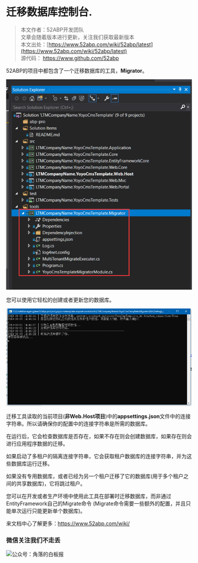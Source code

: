 

# 迁移数据库控制台.

> 本文作者：52ABP开发团队 </br>
> 文章会随着版本进行更新，关注我们获取最新版本 </br>
> 本文出处：[https://www.52abp.com/wiki/52abp/latest](https://www.52abp.com/wiki/52abp/latest) </br>
> 源代码： https://www.github.com/52abp </br>

<!-- 简单的图文介绍: 关联代码位置 -->
52ABP的项目中都包含了一个迁移数据库的工具，**Migrator**。

![project](images/Migrator-Console-Application-1.png)

<!-- 简单的图文介绍: 效果展示 -->
您可以使用它轻松的创建或者更新您的数据库。

 ![Migrator-Console-Application-1](images/Migrator-Console-Application-2.png)

<!-- 详细的图文介绍: 常见的应用场景&可能的注意事项 -->
迁移工具读取的当前项目(**非Web.Host项目**)中的**appsettings.json**文件中的连接字符串。所以请确保你的配置中的连接字符串是所需的数据库。

在运行后，它会检查数据库是否存在，如果不存在则会创建数据库，如果存在则会进行应用程序数据的迁移。

如果启动了多租户的隔离连接字符串，它会获取租户数据库的连接字符串，并为这些数据库运行迁移。

如果没有专用数据库，或者已经为另一个租户迁移了它的数据库(用于多个租户之间的共享数据库)，它将跳过租户。

您可以在开发或者生产环境中使用此工具在部署时迁移数据库，而非通过EntityFramework自己的Migrate命令
(Migrate命令需要一些额外的配置，并且只能单次运行只能更新单个数据库)。

<!-- 如果有子级的功能

## 子功能1

简单的图文介绍: 关联代码位置

简单的图文介绍: 效果展示

详细的图文介绍: 常见的应用场景&可能的注意事项

 -->

来文档中心了解更多：https://www.52abp.com/wiki/ 

### 微信关注我们不走丢

<img src="https://www.52abp.com/imgs/money-QR/jiaoluo_wechat_QR.jpg" class="img-fluid text-center " alt="公众号：角落的白板报" style="
    height: 80;
    width: 250px;"/>

